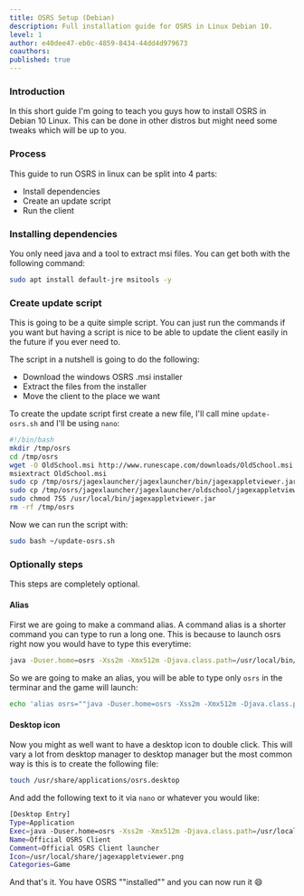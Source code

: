 ```yaml
---
title: OSRS Setup (Debian)
description: Full installation guide for OSRS in Linux Debian 10.
level: 1
author: e40dee47-eb0c-4859-8434-44dd4d979673
coauthors: 
published: true
---
```


### Introduction

In this short guide I'm going to teach you guys how to install OSRS in Debian 10 Linux. This can be done in other distros but might need some tweaks which will be up to you.

### Process

This guide to run OSRS in linux can be split into 4 parts:

- Install dependencies
- Create an update script
- Run the client

### Installing dependencies

You only need java and a tool to extract msi files.
You can get both with the following command:

```bash
sudo apt install default-jre msitools -y
```

### Create update script

This is going to be a quite simple script.
You can just run the commands if you want but having a script is nice to be able to update the client easily in the future if you ever need to.

The script in a nutshell is going to do the following:

- Download the windows OSRS .msi installer
- Extract the files from the installer
- Move the client to the place we want

To create the update script first create a new file, I'll call mine `update-osrs.sh` and I'll be using `nano`:

```bash
#!/bin/bash
mkdir /tmp/osrs
cd /tmp/osrs
wget -O OldSchool.msi http://www.runescape.com/downloads/OldSchool.msi
msiextract OldSchool.msi
sudo cp /tmp/osrs/jagexlauncher/jagexlauncher/bin/jagexappletviewer.jar /usr/local/bin/jagexappletviewer.jar
sudo cp /tmp/osrs/jagexlauncher/jagexlauncher/oldschool/jagexappletviewer.png /usr/local/share/jagexappletviewer.png
sudo chmod 755 /usr/local/bin/jagexappletviewer.jar
rm -rf /tmp/osrs
```

Now we can run the script with:

```bash
sudo bash ~/update-osrs.sh
```

### Optionally steps

This steps are completely optional.

#### Alias

First we are going to make a command alias. A command alias is a shorter command you can type to run a long one.
This is because to launch osrs right now you would have to type this everytime:

```bash
java -Duser.home=osrs -Xss2m -Xmx512m -Djava.class.path=/usr/local/bin/jagexappletviewer.jar -Dcom.jagex.config=http://oldschool.runescape.com/jav_config.ws jagexappletviewer /usr/local/share/
```

So we are going to make an alias, you will be able to type only `osrs` in the terminar and the game will launch:

```bash
echo 'alias osrs=""java -Duser.home=osrs -Xss2m -Xmx512m -Djava.class.path=/usr/local/bin/jagexappletviewer.jar -Dcom.jagex.config=http://oldschool.runescape.com/jav_config.ws jagexappletviewer /usr/local/share/""' | sudo tee --append /etc/bash.bashrc
```

#### Desktop icon

Now you might as well want to have a desktop icon to double click.
This will vary a lot from desktop manager to desktop manager but the most common way is this is to create the following file:

```bash
touch /usr/share/applications/osrs.desktop
```

And add the following text to it via `nano` or whatever you would like:

```bash
[Desktop Entry]
Type=Application
Exec=java -Duser.home=osrs -Xss2m -Xmx512m -Djava.class.path=/usr/local/bin/jagexappletviewer.jar -Dcom.jagex.config=http://oldschool.runescape.com/jav_config.ws jagexappletviewer /usr/local/share/
Name=Official OSRS Client
Comment=Official OSRS Client launcher
Icon=/usr/local/share/jagexappletviewer.png
Categories=Game
```

And that's it. You have OSRS ""installed"" and you can now run it 😄
